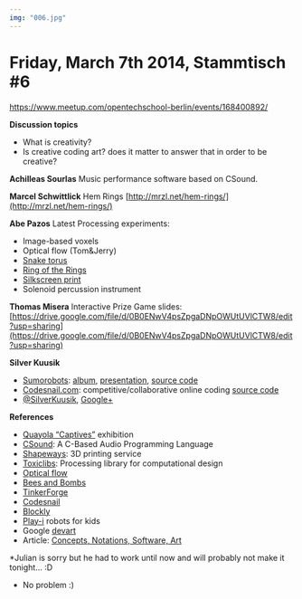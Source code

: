 ```yaml
---
img: "006.jpg"
---
```


# **Friday, March 7th 2014, Stammtisch #6**

https://www.meetup.com/opentechschool-berlin/events/168400892/

**Discussion topics**

- What is creativity?
- Is creative coding art? does it matter to answer that in order to be creative?

**Achilleas Sourlas**
Music performance software based on CSound.

**Marcel Schwittlick**
Hem Rings [http://mrzl.net/hem-rings/](http://mrzl.net/hem-rings/)

**Abe Pazos**
Latest Processing experiments:

- Image-based voxels
- Optical flow (Tom&Jerry)
- [Snake torus](http://hamoid.tumblr.com/post/78638404989/snake-torus)
- [Ring of the Rings](http://hamoid.tumblr.com/post/78594896963/ring-of-the-rings)
- [Silkscreen print](http://hamoid.tumblr.com/post/77440508563/silk-screen-printing-processing-bw)
- Solenoid percussion instrument

**Thomas Misera**
Interactive Prize Game
slides: [https://drive.google.com/file/d/0B0ENwV4psZpgaDNpOWUtUVlCTW8/edit?usp=sharing](https://drive.google.com/file/d/0B0ENwV4psZpgaDNpOWUtUVlCTW8/edit?usp=sharing)

**Silver Kuusik**

- [Sumorobots](http://www.robocoding.com/): [album](https://plus.google.com/photos/118227730440670321584/albums/5777266184562058609), [presentation](https://docs.google.com/presentation/d/194JcJHCedPZimk41OGD4uriet_0rB0_b3bzhDWw4v1Q), [source code](http://github.com/silps/sumoino)
- [Codesnail.com](http://www.codesnail.com/): competitive/collaborative online coding [source code](http://github.com/silps/codesnail)
- [@SilverKuusik](https://twitter.com/SilverKuusik), [Google+](https://plus.google.com/+SilverKuusik/posts)

**References**

- [Quayola “Captives”](https://www.facebook.com/events/788757851138678/) exhibition 
- [CSound](http://www.csounds.com/): A C-Based Audio Programming Language
- [Shapeways](http://www.shapeways.com/): 3D printing service
- [Toxiclibs](http://toxiclibs.org/): Processing library for computational design
- [Optical flow](http://www.openprocessing.org/sketch/10435)
- [Bees and Bombs](http://beesandbombs.tumblr.com/)
- [TinkerForge](http://www.tinkerforge.com/en)
- [Codesnail](http://www.codesnail.com/)
- [Blockly](https://code.google.com/p/blockly/)
- [Play-i](https://www.play-i.com/) robots for kids
- Google [devart](https://devart.withgoogle.com/)
- Article: [Concepts, Notations, Software, Art](http://www.netzliteratur.net/cramer/concepts_notations_software_art.html?utm_content=buffer9333b&utm_medium=social&utm_source=twitter.com&utm_campaign=buffer)

*Julian is sorry but he had to work until now and will probably not make it tonight... :D
* No problem :)


